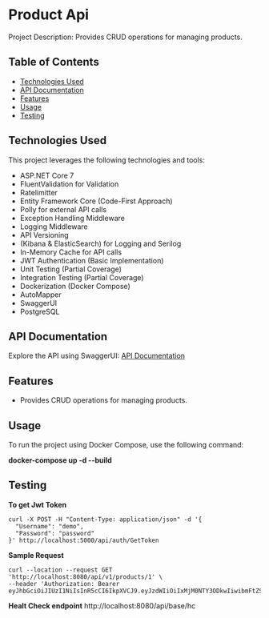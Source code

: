 # Product Api

Project Description: Provides CRUD operations for managing products.

## Table of Contents

- [Technologies Used](#technologies-used)
- [API Documentation](#api-documentation)
- [Features](#features) 
- [Usage](#usage)
- [Testing](#testing) 

## Technologies Used

This project leverages the following technologies and tools:

- ASP.NET Core 7
- FluentValidation for Validation
- Ratelimitter
- Entity Framework Core (Code-First Approach)
- Polly for external API calls
- Exception Handling Middleware
- Logging Middleware
- API Versioning
- (Kibana & ElasticSearch) for Logging and Serilog 
- In-Memory Cache for API calls
- JWT Authentication (Basic Implementation)
- Unit Testing (Partial Coverage)
- Integration Testing (Partial Coverage)
- Dockerization (Docker Compose)
- AutoMapper
- SwaggerUI
- PostgreSQL

## API Documentation

Explore the API using SwaggerUI: [API Documentation](api/documents/index.html)


## Features

- Provides CRUD operations for managing products.


## Usage

To run the project using Docker Compose, use the following command:

**docker-compose up -d --build**

## Testing

**To get Jwt Token**
```
curl -X POST -H "Content-Type: application/json" -d '{
  "Username": "demo",
  "Password": "password"
}' http://localhost:5000/api/auth/GetToken
```  
**Sample Request**
```
curl --location --request GET 'http://localhost:8080/api/v1/products/1' \
--header 'Authorization: Bearer eyJhbGciOiJIUzI1NiIsInR5cCI6IkpXVCJ9.eyJzdWIiOiIxMjM0NTY3ODkwIiwibmFtZSI6IkpvaG4gRG9lIiwiaWF0IjoxNTE2MjM5MDIyfQ.SflKxwRJSMeKKF2QT4fwpMeJf36POk6yJV_adQssw5c'
```  

**Healt Check endpoint**
http://localhost:8080/api/base/hc
